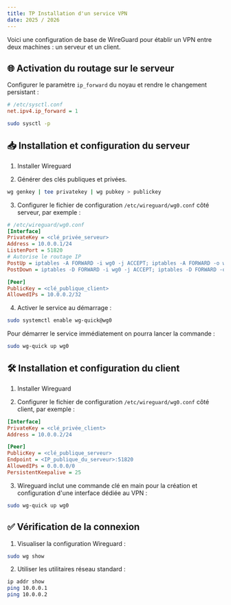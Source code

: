 ```yaml
---
title: TP Installation d'un service VPN
date: 2025 / 2026
---
```


Voici une configuration de base de WireGuard pour établir un VPN entre deux machines : un serveur et un client.

## 🌐 Activation du routage sur le serveur

Configurer le paramètre `ip_forward` du noyau et rendre le changement persistant :

```ini
# /etc/sysctl.conf
net.ipv4.ip_forward = 1
```

```sh
sudo sysctl -p
```

## 📥 Installation et configuration du serveur

1. Installer Wireguard

2. Générer des clés publiques et privées.

```sh
wg genkey | tee privatekey | wg pubkey > publickey
```

3. Configurer le fichier de configuration `/etc/wireguard/wg0.conf` côté serveur, par exemple :

```ini
# /etc/wireguard/wg0.conf
[Interface]
PrivateKey = <clé_privée_serveur>
Address = 10.0.0.1/24
ListenPort = 51820
# Autorise le routage IP
PostUp = iptables -A FORWARD -i wg0 -j ACCEPT; iptables -A FORWARD -o wg0 -j ACCEPT; iptables -t nat -A POSTROUTING -o eth0 -j MASQUERADE
PostDown = iptables -D FORWARD -i wg0 -j ACCEPT; iptables -D FORWARD -o wg0 -j ACCEPT; iptables -t nat -D POSTROUTING -o eth0 -j MASQUERADE

[Peer]
PublicKey = <clé_publique_client>
AllowedIPs = 10.0.0.2/32
```

4. Activer le service au démarrage :

```sh
sudo systemctl enable wg-quick@wg0
```

Pour démarrer le service immédiatement on pourra lancer la commande :

```sh
sudo wg-quick up wg0
```

## 🛠️ Installation et configuration du client

1. Installer Wireguard

2. Configurer le fichier de configuration `/etc/wireguard/wg0.conf` côté client, par exemple :

```ini
[Interface]
PrivateKey = <clé_privée_client>
Address = 10.0.0.2/24

[Peer]
PublicKey = <clé_publique_serveur>
Endpoint = <IP_publique_du_serveur>:51820
AllowedIPs = 0.0.0.0/0
PersistentKeepalive = 25
```

3. Wireguard inclut une commande clé en main pour la création et configuration d'une interface dédiée au VPN :

```sh
sudo wg-quick up wg0
```

## ✅ Vérification de la connexion

1. Visualiser la configuration Wireguard :

```sh
sudo wg show
```

2. Utiliser les utilitaires réseau standard :

```sh
ip addr show
ping 10.0.0.1
ping 10.0.0.2
```

